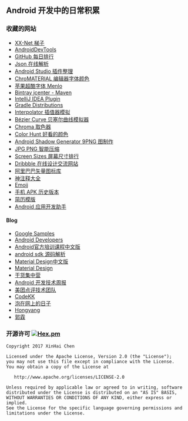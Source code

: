 ## Android 开发中的日常积累

### 收藏的网站
- [XX-Net 梯子](https://github.com/XX-net/XX-Net) 
- [AndroidDevTools](http://www.androiddevtools.cn/)
- [GitHub 每日排行](https://github.com/trending/java)
- [Json 在线解析](http://json.cn/)
- [Android Studio 插件整理](https://ydmmocoo.github.io/2016/06/28/Android-Studio%E6%8F%92%E4%BB%B6%E6%95%B4%E7%90%86/)
- [ChroMATERIAL 编辑器字体颜色](https://plugins.jetbrains.com/plugin/7998-chromaterial)
- [苹果超酷字体 Menlo](http://101.96.8.164/www.ffonts.net/PT-Mono.font.zip)
- [Bintray jcenter - Maven](https://bintray.com/bintray/jcenter/)
- [IntelliJ IDEA Plugin](https://plugins.jetbrains.com/)
- [Gradle Distributions](http://services.gradle.org/distributions/)
- [Interpolator 插值器模拟](http://inloop.github.io/interpolator/) 
- [Bézier Curve 贝塞尔曲线模拟器](http://myst729.github.io/bezier-curve/) 
- [Chroma 取色器](http://chroma.spencerhamm.com/) 
- [Color Hunt 好看的颜色](http://www.colorhunt.co/)
- [Android Shadow Generator 9PNG 图制作](http://inloop.github.io/shadow4android/) 
- [JPG PNG 智能压缩](https://tinypng.com/) 
- [Screen Sizes 屏幕尺寸排行](http://screensiz.es/phone)
- [Dribbble  在线设计交流网站](https://dribbble.com/)
- [阿里巴巴矢量图标库](http://www.iconfont.cn/plus/home/index)
- [神注释大全](https://github.com/Blankj/awesome-comment)
- [Emojj](https://www.webpagefx.com/tools/emoji-cheat-sheet/)
- [手机 APK 历史版本](http://www.shouji.com.cn/) 
- [简历模版](https://github.com/Trinea/trinea-download/tree/master/resume)
- [Android 应用开发助手](https://mp.weixin.qq.com/s?__biz=MzAxNjI3MDkzOQ==&mid=2654472664&idx=1&sn=dfc2b5beb90daa8fd068d8064ce0dcce&chksm=803bfaecb74c73fa9a9addfd4d8bce031186c34b7d7b59ee22df41799c7eaa71a34863890f56&mpshare=1&scene=1&srcid=0105g443TtBNq2VTK9qpLVbo&key=a226a081696afed06cc6c16adbd5c474a637fe50a7b54f3ff66bb2e93601c7a113db9df6a5f34742850536cff223a2812cc2ebc14433ce85d5f13f7fc949e4eef9c8b220b26191bee58256d74f2022a6&ascene=0&uin=MTYzMjY2MTE1&devicetype=iMac+MacBookPro10%2C1+OSX+OSX+10.12.2+build(16C67)&version=12010210&nettype=WIFI&fontScale=100&pass_ticket=rbpcEWdcnbow6%2Frw0WblN5umWjX4EWC%2B%2BsSxXkJYlFg%3D)


#### Blog
- [Google Samples](https://github.com/googlesamples)
- [Android Developers](http://androiddoc.qiniudn.com/guide/index.html)
- [Android官方培训课程中文版](http://hukai.me/android-training-course-in-chinese/index.html)
- [android sdk 源码解析](https://github.com/LittleFriendsGroup/AndroidSdkSourceAnalysis)
- [Material Design中文版](http://wiki.jikexueyuan.com/project/material-design/)
- [Material Design](http://www.materialdoc.cn/)
- [干货集中营](http://gank.io/)
- [Android 开发技术周报](http://www.androidweekly.cn/)
- [美团点评技术团队](http://tech.meituan.com/)
- [CodeKK](http://p.codekk.com/)
- [泡在网上的日子](http://jcodecraeer.com/plus/list.php?tid=31)
- [Hongyang](http://blog.csdn.net/lmj623565791)
- [郭霖](http://blog.csdn.net/sinyu890807/article/list/1)



### 开源许可 [![Hex.pm](https://img.shields.io/hexpm/l/plug.svg)](https://www.apache.org/licenses/LICENSE-2.0)
```
Copyright 2017 XinHai Chen

Licensed under the Apache License, Version 2.0 (the "License");
you may not use this file except in compliance with the License.
You may obtain a copy of the License at

   http://www.apache.org/licenses/LICENSE-2.0

Unless required by applicable law or agreed to in writing, software
distributed under the License is distributed on an "AS IS" BASIS,
WITHOUT WARRANTIES OR CONDITIONS OF ANY KIND, either express or implied.
See the License for the specific language governing permissions and
limitations under the License.
```

